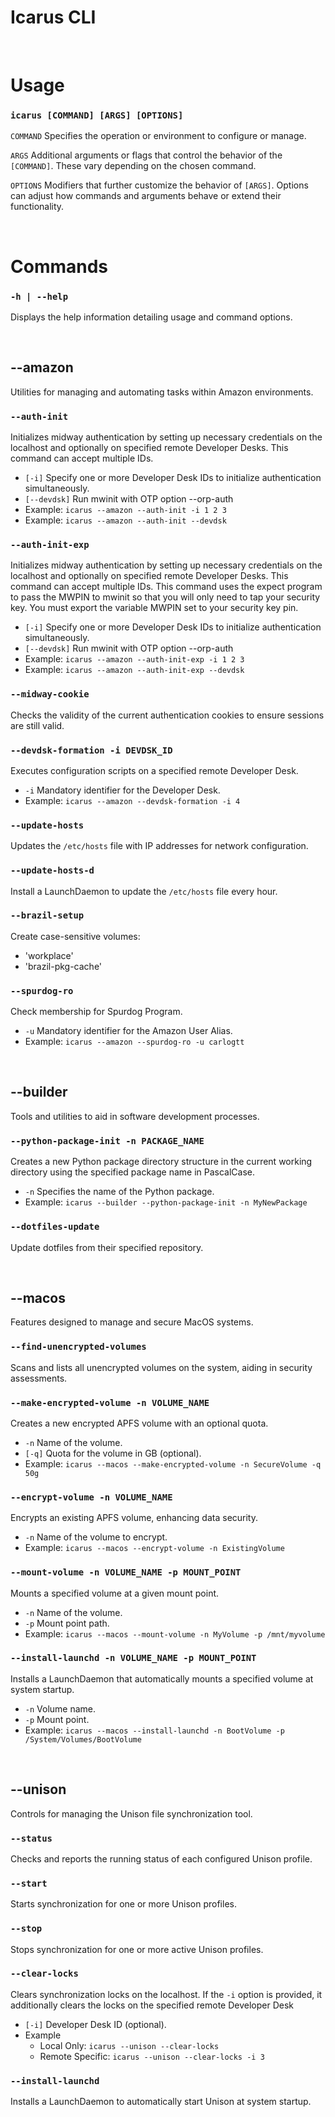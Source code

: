 # Icarus CLI
&nbsp;
# Usage

### `icarus [COMMAND] [ARGS] [OPTIONS]`

`COMMAND` Specifies the operation or environment to configure or manage.

`ARGS` Additional arguments or flags that control the behavior of the `[COMMAND]`. These vary depending on the chosen command.

`OPTIONS` Modifiers that further customize the behavior of `[ARGS]`. Options can adjust how commands and arguments behave or extend their functionality.

&nbsp;
# Commands

### `-h | --help`

Displays the help information detailing usage and command options.

&nbsp;
## --amazon
Utilities for managing and automating tasks within Amazon environments.

### `--auth-init`

Initializes midway authentication by setting up necessary credentials on the localhost and optionally on specified remote Developer Desks. This command can accept multiple IDs.

- `[-i]` Specify one or more Developer Desk IDs to initialize authentication simultaneously.
- `[--devdsk]` Run mwinit with OTP option --orp-auth
- Example: `icarus --amazon --auth-init -i 1 2 3`
- Example: `icarus --amazon --auth-init --devdsk`

### `--auth-init-exp`

Initializes midway authentication by setting up necessary credentials on the localhost and optionally on specified remote Developer Desks. This command can accept multiple IDs. 
This command uses the expect program to pass the MWPIN to mwinit so that you will only need to tap your security key.
You must export the variable MWPIN set to your security key pin.

- `[-i]` Specify one or more Developer Desk IDs to initialize authentication simultaneously.
- `[--devdsk]` Run mwinit with OTP option --orp-auth
- Example: `icarus --amazon --auth-init-exp -i 1 2 3`
- Example: `icarus --amazon --auth-init-exp --devdsk`

### `--midway-cookie`

Checks the validity of the current authentication cookies to ensure sessions are still valid.

### `--devdsk-formation -i DEVDSK_ID`

Executes configuration scripts on a specified remote Developer Desk.

- `-i` Mandatory identifier for the Developer Desk.
- Example: `icarus --amazon --devdsk-formation -i 4`

### `--update-hosts`

Updates the `/etc/hosts` file with IP addresses for network configuration.

### `--update-hosts-d`

Install a LaunchDaemon to update the `/etc/hosts` file every hour.

### `--brazil-setup`

Create case-sensitive volumes:
- 'workplace'
- 'brazil-pkg-cache'

### `--spurdog-ro`

Check membership for Spurdog Program.

- `-u` Mandatory identifier for the Amazon User Alias.
- Example: `icarus --amazon --spurdog-ro -u carlogtt`

&nbsp;
## --builder
Tools and utilities to aid in software development processes.

### `--python-package-init -n PACKAGE_NAME`

Creates a new Python package directory structure in the current working directory using the specified package name in PascalCase.

- `-n` Specifies the name of the Python package.
- Example: `icarus --builder --python-package-init -n MyNewPackage`

### `--dotfiles-update`

Update dotfiles from their specified repository.

&nbsp;
## --macos
Features designed to manage and secure MacOS systems.

### `--find-unencrypted-volumes`

Scans and lists all unencrypted volumes on the system, aiding in security assessments.

### `--make-encrypted-volume -n VOLUME_NAME`

Creates a new encrypted APFS volume with an optional quota.

- `-n` Name of the volume.
- `[-q]` Quota for the volume in GB (optional).
- Example: `icarus --macos --make-encrypted-volume -n SecureVolume -q 50g`

### `--encrypt-volume -n VOLUME_NAME`

Encrypts an existing APFS volume, enhancing data security.

- `-n` Name of the volume to encrypt.
- Example: `icarus --macos --encrypt-volume -n ExistingVolume`

### `--mount-volume -n VOLUME_NAME -p MOUNT_POINT`

Mounts a specified volume at a given mount point.

- `-n` Name of the volume.
- `-p` Mount point path.
- Example: `icarus --macos --mount-volume -n MyVolume -p /mnt/myvolume`

### `--install-launchd -n VOLUME_NAME -p MOUNT_POINT`

Installs a LaunchDaemon that automatically mounts a specified volume at system startup.

- `-n` Volume name.
- `-p` Mount point.
- Example: `icarus --macos --install-launchd -n BootVolume -p /System/Volumes/BootVolume`

&nbsp;
## --unison
Controls for managing the Unison file synchronization tool.

### `--status`

Checks and reports the running status of each configured Unison profile.

### `--start`

Starts synchronization for one or more Unison profiles.

### `--stop`

Stops synchronization for one or more active Unison profiles.

### `--clear-locks`

Clears synchronization locks on the localhost. If the `-i` option is provided, it additionally clears the locks on the specified remote Developer Desk

- `[-i]` Developer Desk ID (optional).
- Example
    - Local Only: `icarus --unison --clear-locks`
    - Remote Specific: `icarus --unison --clear-locks -i 3`

### `--install-launchd`

Installs a LaunchDaemon to automatically start Unison at system startup.
